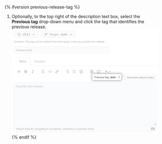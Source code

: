 {% ifversion previous-release-tag %} 
1. Optionally, to the top right of the description text box, select the **Previous tag** drop-down menu and click the tag that identifies the previous release.
   ![Screenshot showing how to select a tag to identify the previous release](/assets/images/help/releases/releases-tag-previous-release.png)
{% endif %}
